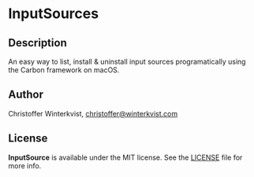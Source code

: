 # InputSources

## Description

An easy way to list, install & uninstall input sources programatically using the Carbon framework on macOS.

## Author

Christoffer Winterkvist, christoffer@winterkvist.com

## License

**InputSource** is available under the MIT license. See the [LICENSE](https://github.com/zenangst/InputSource/blob/master/LICENSE.md) file for more info.

